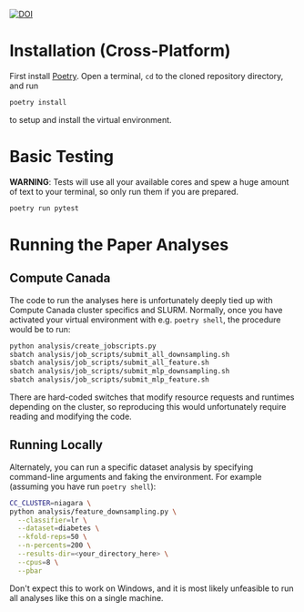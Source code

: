 [![DOI](https://zenodo.org/badge/414786742.svg)](https://zenodo.org/badge/latestdoi/414786742)

# Installation (Cross-Platform)

First install [Poetry](https://python-poetry.org/docs/#installation). Open a terminal, `cd` to
the cloned repository directory, and run

```sh
poetry install
```

to setup and install the virtual environment.

# Basic Testing


**WARNING**: Tests will use all your available cores and spew a huge amount of text
to your terminal, so only run them if you are prepared.

```sh
poetry run pytest
```

# Running the Paper Analyses

## Compute Canada

The code to run the analyses here is unfortunately deeply tied up with Compute Canada cluster
specifics and SLURM. Normally, once you have activated your virtual environment with e.g.
`poetry shell`, the procedure would be to run:

```sh
python analysis/create_jobscripts.py
sbatch analysis/job_scripts/submit_all_downsampling.sh
sbatch analysis/job_scripts/submit_all_feature.sh
sbatch analysis/job_scripts/submit_mlp_downsampling.sh
sbatch analysis/job_scripts/submit_mlp_feature.sh
```

There are hard-coded switches that modify resource requests and runtimes depending on the cluster,
so reproducing this would unfortunately require reading and modifying the code.

## Running Locally

Alternately, you can run a specific dataset analysis by specifying command-line arguments and
faking the environment. For example (assuming you have run `poetry shell`):

```sh
CC_CLUSTER=niagara \
python analysis/feature_downsampling.py \
  --classifier=lr \
  --dataset=diabetes \
  --kfold-reps=50 \
  --n-percents=200 \
  --results-dir=<your_directory_here> \
  --cpus=8 \
  --pbar
```

Don't expect this to work on Windows, and it is most likely unfeasible to run all analyses like this
on a single machine.

